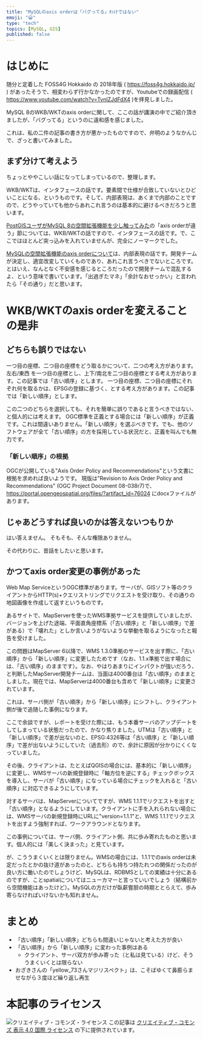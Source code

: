 ```yaml
---
title: "MySQLのaxis orderは「バグってる」わけではない"
emoji: "😀"
type: "tech"
topics: [MySQL, GIS]
published: false
---
```

# はじめに

随分と定着した FOSS4G Hokkaido の 2018年版 ( https://foss4g.hokkaido.jp/ ) があったそうで、相変わらず行かなかったのですが、Youtubeでの録画配信 ( https://www.youtube.com/watch?v=TvnlZJdFdX4 )を拝見しました。

MySQL 8のWKB/WKTのaxis orderに関して、ここの話が講演の中でご紹介頂きましたが、「バグってる」というのに違和感を感じました。

これは、私の二件の記事の書き方が悪かったものですので、弁明のようなかんじで、ざっと書いてみました。

## まず分けて考えよう

ちょっとややこしい話になってしまっているので、整理します。

WKB/WKTは、インタフェースの話です。要素間で仕様が合致していないとひどいことになる、というものです。そして、内部表現は、あくまで内部のことですので、どうやっていても他からあれこれ言うのは基本的に避けるべきだろうと思います。

[PostGISユーザがMySQL 8の空間拡張機能を少し触ってみた](h0043-mysqlgis)の「axis orderが違う」節については、WKB/WKTの話ですので、インタフェースの話です。で、ここではほとんど突っ込みを入れていませんが、完全にノーマークでした。

[MySQLの空間拡張機能のaxis orderについて](0045-mysqlgis-axisorder)は、内部表現の話です。開発チームが決定し、適宜改変していくものであり、あれこれ言うべきでないところです。とはいえ、なんとなく不安感を感じるところだったので開発チームで混乱するよ、という意味で書いています。「出過ぎたマネ」「余計なおせっかい」と言われたら「その通り」だと思います。

# WKB/WKTのaxis orderを変えることの是非

## どちらも誤りではない

一つ目の座標、二つ目の座標をどう取るかについて、二つの考え方があります。
左右/東西 を一つ目の座標とし、上下/南北を二つ目の座標とする考え方があります。この記事では「古い順序」とします。
一つ目の座標、二つ目の座標にそれぞれ何を取るかは、EPSGの登録に基づく、とする考え方があります。この記事では「新しい順序」とします。

この二つのどちらを選択しても、それを簡単に誤りであると言うべきではない、と個人的には考えます。
OGC標準を正義とする場合には「新しい順序」が正義です。これは間違いありません。「新しい順序」を選ぶべきです。でも、他のソフトウェアが全て「古い順序」の方を採用している状況だと、正義を叫んでも無力です。

### 「新しい順序」の根拠

OGCが公開している"Axis Order Policy and Recommendations"という文書に根拠を求めれば良いようです。
現版は"Revision to Axis Order Policy and Recommendations" (OGC Project Document 08-038r7)で、https://portal.opengeospatial.org/files/?artifact_id=76024 にdocxファイルがあります。

## じゃあどうすれば良いのかは答えないつもりか

はい答えません。
そもそも、そんな権限ありません。

その代わりに、昔話をしたいと思います。

## かつてaxis order変更の事例があった

Web Map ServiceというOGC標準があります。サーバが、GISソフト等のクライアントからHTTP(s)+クエリストリングでリクエストを受け取り、その通りの地図画像を作成して返すというものです。

あるサイトで、MapServerを使ったWMS準拠サービスを提供していましたが、バージョンを上げた途端、平面直角座標系（「古い順序」と「新しい順序」で差がある）で「壊れた」としか言いようがないような挙動を取るようになったと報告を受けました。

この問題はMapServer 6以降で、WMS 1.3.0準拠のサービスを出す際に、「古い順序」から「新しい順序」に変更したためです（なお、1.1.x準拠で出す場合には、「古い順序」のままです）。なお、やはりあまりにインパクトが強いだろう、と判断したMapServer開発チームは、当面は4000番台は「古い順序」のままとしました。現在では、MapServerは4000番台も含めて「新しい順序」に変更されています。

これは、サーバ側が「古い順序」から「新しい順序」にシフトし、クライアント側が後で追随した事例になります。

ここで余談ですが、レポートを受けた際には、もう本番サーバのアップデートをしてしまっている状態だったので、かなり焦りました。UTMは「古い順序」と「新しい順序」で差が出ないのと、EPSG:4326等は「古い順序」と「新しい順序」で差が出ないようにしていた（過去形）ので、余計に原因が分かりにくくなっていました。

その後、クライアントは、たとえばQGISの場合には、基本的に「新しい順序」に変更し、WMSサーバの新規登録時に「軸方位を逆にする」チェックボックスを導入し、サーバが「古い順序」になっている場合にチェックを入れると「古い順序」に対応できるようにしています。

対するサーバは、MapServerについてですが、WMS 1.1.1でリクエストを出すと「古い順序」となるようにしています。クライアントに手を入れられない場合には、WMSサーバの新規登録時にURLに"version=1.1.1"と、WMS 1.1.1でリクエストを出すよう強制すれば、ワークアラウンドとなります。

この事例については、サーバ側、クライアント側、共に歩み寄れたものと思います。個人的には「美しく決まった」と見ています。

が、こううまくいくとは限りません。WMSの場合には、1.1.1でのaxis orderは未定だったとかの抜け道があったのと、どちらも持ちつ持たれつの関係だったのが良い方に働いたのでしょうけど、MySQLは、RDBMSとしての実績は十分にあるのですが、ことspatialについてはニューカマーと言っていいでしょう（結構前から空間機能はあったけど）。MySQLの方だけが臥薪嘗胆の時期ととらえて、歩み寄らなければいけないかも知れません。

# まとめ

* 「古い順序」「新しい順序」どちらも間違いじゃないと考えた方が良い
* 「古い順序」から「新しい順序」に変わった事例はある
  * クライアント、サーバ双方が歩み寄った（と私は見ている）けど、そううまくいくとは限らない
* おざきさんの「yellow_73さんマジリスペクト」は、こそばゆくて鼻膨らませながら３度ほど繰り返し再生

# 本記事のライセンス

![クリエイティブ・コモンズ・ライセンス](https://i.creativecommons.org/l/by/4.0/88x31.png)
この記事は [クリエイティブ・コモンズ 表示 4.0 国際 ライセンス](http://creativecommons.org/licenses/by/4.0/">) の下に提供されています。
